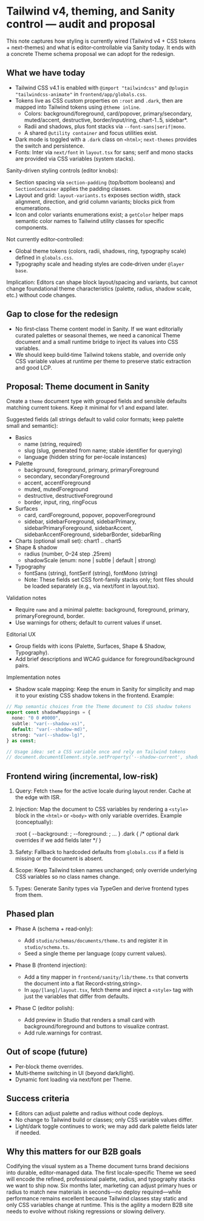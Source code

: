 # Tailwind v4, theming, and Sanity control — audit and proposal

This note captures how styling is currently wired (Tailwind v4 + CSS tokens + next-themes) and what is editor‑controllable via Sanity today. It ends with a concrete Theme schema proposal we can adopt for the redesign.

## What we have today

- Tailwind CSS v4.1 is enabled with `@import "tailwindcss"` and `@plugin "tailwindcss-animate"` in `frontend/app/globals.css`.
- Tokens live as CSS custom properties on `:root` and `.dark`, then are mapped into Tailwind tokens using `@theme inline`.
  - Colors: background/foreground, card/popover, primary/secondary, muted/accent, destructive, border/input/ring, chart-1..5, sidebar*.
  - Radii and shadows, plus font stacks via `--font-sans|serif|mono`.
  - A shared `@utility container` and focus utilities exist.
- Dark mode is toggled with a `.dark` class on `<html>`; `next-themes` provides the switch and persistence.
- Fonts: Inter via `next/font` in `layout.tsx` for sans; serif and mono stacks are provided via CSS variables (system stacks).

Sanity-driven styling controls (editor knobs):

- Section spacing via `section-padding` (top/bottom booleans) and `SectionContainer` applies the padding classes.
- Layout and grid: `layout-variants.ts` exposes section width, stack alignment, direction, and grid column variants; blocks pick from enumerations.
- Icon and color variants enumerations exist; a `getColor` helper maps semantic color names to Tailwind utility classes for specific components.

Not currently editor‑controlled:

- Global theme tokens (colors, radii, shadows, ring, typography scale) defined in `globals.css`.
- Typography scale and heading styles are code‑driven under `@layer base`.

Implication: Editors can shape block layout/spacing and variants, but cannot change foundational theme characteristics (palette, radius, shadow scale, etc.) without code changes.

## Gap to close for the redesign

- No first‑class Theme content model in Sanity. If we want editorially curated palettes or seasonal themes, we need a canonical Theme document and a small runtime bridge to inject its values into CSS variables.
- We should keep build‑time Tailwind tokens stable, and override only CSS variable values at runtime per theme to preserve static extraction and good LCP.

## Proposal: Theme document in Sanity

Create a `theme` document type with grouped fields and sensible defaults matching current tokens. Keep it minimal for v1 and expand later.

Suggested fields (all strings default to valid color formats; keep palette small and semantic):

- Basics
  - name (string, required)
  - slug (slug, generated from name; stable identifier for querying)
  - language (hidden string for per‑locale instances)
- Palette
  - background, foreground, primary, primaryForeground
  - secondary, secondaryForeground
  - accent, accentForeground
  - muted, mutedForeground
  - destructive, destructiveForeground
  - border, input, ring, ringFocus
- Surfaces
  - card, cardForeground, popover, popoverForeground
  - sidebar, sidebarForeground, sidebarPrimary, sidebarPrimaryForeground, sidebarAccent, sidebarAccentForeground, sidebarBorder, sidebarRing
- Charts (optional small set): chart1 .. chart5
- Shape & shadow
  - radius (number, 0–24 step .25rem)
  - shadowScale (enum: none | subtle | default | strong)
- Typography
  - fontSans (string), fontSerif (string), fontMono (string)
  - Note: These fields set CSS font-family stacks only; font files should be loaded separately (e.g., via next/font in layout.tsx).

Validation notes

- Require `name` and a minimal palette: background, foreground, primary, primaryForeground, border.
- Use warnings for others; default to current values if unset.

Editorial UX

- Group fields with icons (Palette, Surfaces, Shape & Shadow, Typography).
- Add brief descriptions and WCAG guidance for foreground/background pairs.

Implementation notes

- Shadow scale mapping: Keep the enum in Sanity for simplicity and map it to your existing CSS shadow tokens in the frontend. Example:

```ts
// Map semantic choices from the Theme document to CSS shadow tokens
export const shadowMappings = {
  none: "0 0 #0000",
  subtle: "var(--shadow-xs)",
  default: "var(--shadow-md)",
  strong: "var(--shadow-lg)",
} as const;

// Usage idea: set a CSS variable once and rely on Tailwind tokens
// document.documentElement.style.setProperty('--shadow-current', shadowMappings[theme.shadowScale])
```

## Frontend wiring (incremental, low‑risk)

1) Query: Fetch `theme` for the active locale during layout render. Cache at the edge with ISR.
2) Injection: Map the document to CSS variables by rendering a `<style>` block in the `<html>` or `<body>` with only variable overrides. Example (conceptually):
   
   :root { --background: <from Sanity>; --foreground: <from Sanity>; ... }
   .dark { /* optional dark overrides if we add fields later */ }

3) Safety: Fallback to hardcoded defaults from `globals.css` if a field is missing or the document is absent.
4) Scope: Keep Tailwind token names unchanged; only override underlying CSS variables so no class names change.
5) Types: Generate Sanity types via TypeGen and derive frontend types from them.

## Phased plan

- Phase A (schema + read‑only):
  - Add `studio/schemas/documents/theme.ts` and register it in `studio/schema.ts`.
  - Seed a single theme per language (copy current values).

- Phase B (frontend injection):
  - Add a tiny mapper in `frontend/sanity/lib/theme.ts` that converts the document into a flat Record<string,string>.
  - In `app/[lang]/layout.tsx`, fetch theme and inject a `<style>` tag with just the variables that differ from defaults.

- Phase C (editor polish):
  - Add preview in Studio that renders a small card with background/foreground and buttons to visualize contrast.
  - Add rule.warnings for contrast.

## Out of scope (future)

- Per‑block theme overrides.
- Multi‑theme switching in UI (beyond dark/light).
- Dynamic font loading via next/font per Theme.

## Success criteria

- Editors can adjust palette and radius without code deploys.
- No change to Tailwind build or classes; only CSS variable values differ.
- Light/dark toggle continues to work; we may add dark palette fields later if needed.


## Why this matters for our B2B goals

Codifying the visual system as a Theme document turns brand decisions into durable, editor-managed data. The first locale-specific Theme we seed will encode the refined, professional palette, radius, and typography stacks we want to ship now. Six months later, marketing can adjust primary hues or radius to match new materials in seconds—no deploy required—while performance remains excellent because Tailwind classes stay static and only CSS variables change at runtime. This is the agility a modern B2B site needs to evolve without risking regressions or slowing delivery.
